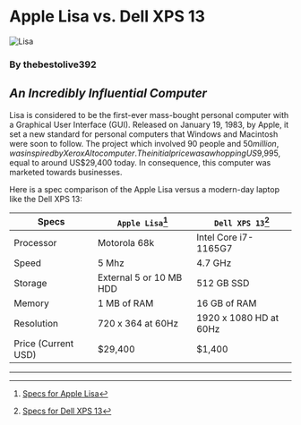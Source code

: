 # Apple Lisa vs. Dell XPS 13
![Lisa](https://smartermsp.com/wp-content/uploads/2017/07/Apple-Lisa.jpg)
### By thebestolive392
## *An Incredibly Influential Computer*
Lisa is considered to be the first-ever mass-bought personal computer with a Graphical User Interface (GUI). Released on January 19, 1983, by Apple, it set a new standard for personal computers that Windows and Macintosh were soon to follow. The project which involved 90 people and $50 million, was inspired by Xerox Alto computer. The initial price was a whopping US$9,995, equal to around US$29,400 today. In consequence, this computer was marketed towards businesses.

Here is a spec comparison of the Apple Lisa versus a modern-day laptop like the Dell XPS 13:

| **Specs**           | `Apple Lisa`[^1]        | `Dell XPS 13`[^2]      |
| ------------------- | ----------------------- | ---------------------- |
| Processor           | Motorola 68k            | Intel Core i7-1165G7   |
| Speed               | 5 Mhz                   | 4.7 GHz                |
| Storage             | External 5 or 10 MB HDD | 512 GB SSD             |
| Memory              | 1 MB of RAM             | 16 GB of RAM           |
| Resolution          | 720 x 364 at 60Hz       | 1920 x 1080 HD at 60Hz |
| Price (Current USD) | $29,400                 | $1,400                 |

----
[^1]: [Specs for Apple Lisa](https://siliconfeatures.com/apple-lisa/)
[^2]: [Specs for Dell XPS 13](https://nanoreview.net/en/laptop/dell-xps-13-9305?m=c.3_d.1_r.2_s.2)
